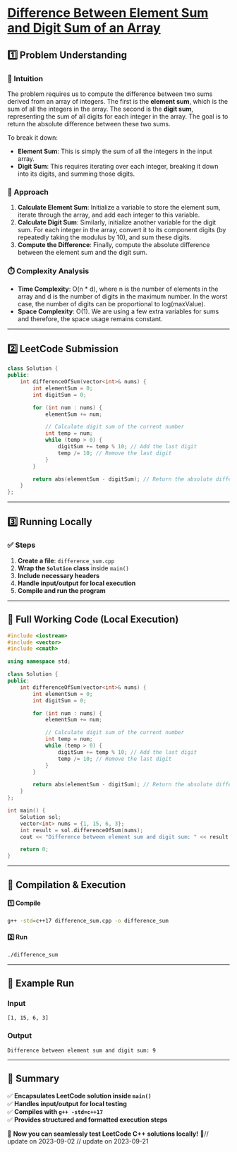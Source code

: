 # **[Difference Between Element Sum and Digit Sum of an Array](https://leetcode.com/problems/difference-between-element-sum-and-digit-sum-of-an-array/description/)**  

## **1️⃣ Problem Understanding**  
### **📌 Intuition**  
The problem requires us to compute the difference between two sums derived from an array of integers. The first is the **element sum**, which is the sum of all the integers in the array. The second is the **digit sum**, representing the sum of all digits for each integer in the array. The goal is to return the absolute difference between these two sums. 

To break it down:
- **Element Sum**: This is simply the sum of all the integers in the input array.
- **Digit Sum**: This requires iterating over each integer, breaking it down into its digits, and summing those digits.

### **🚀 Approach**  
1. **Calculate Element Sum**: Initialize a variable to store the element sum, iterate through the array, and add each integer to this variable.
2. **Calculate Digit Sum**: Similarly, initialize another variable for the digit sum. For each integer in the array, convert it to its component digits (by repeatedly taking the modulus by 10), and sum these digits.
3. **Compute the Difference**: Finally, compute the absolute difference between the element sum and the digit sum.

### **⏱️ Complexity Analysis**  
- **Time Complexity**: O(n * d), where n is the number of elements in the array and d is the number of digits in the maximum number. In the worst case, the number of digits can be proportional to log(maxValue).
- **Space Complexity**: O(1). We are using a few extra variables for sums and therefore, the space usage remains constant.

---  

## **2️⃣ LeetCode Submission**  
```cpp
class Solution {
public:
    int differenceOfSum(vector<int>& nums) {
        int elementSum = 0;
        int digitSum = 0;

        for (int num : nums) {
            elementSum += num;

            // Calculate digit sum of the current number
            int temp = num;
            while (temp > 0) {
                digitSum += temp % 10; // Add the last digit
                temp /= 10; // Remove the last digit
            }
        }

        return abs(elementSum - digitSum); // Return the absolute difference
    }
};  
```  

---  

## **3️⃣ Running Locally**  
### **✅ Steps**  
1. **Create a file**: `difference_sum.cpp`  
2. **Wrap the `Solution` class** inside `main()`  
3. **Include necessary headers**  
4. **Handle input/output for local execution**  
5. **Compile and run the program**  

---  

## **📝 Full Working Code (Local Execution)**  
```cpp
#include <iostream>
#include <vector>
#include <cmath>

using namespace std;

class Solution {
public:
    int differenceOfSum(vector<int>& nums) {
        int elementSum = 0;
        int digitSum = 0;

        for (int num : nums) {
            elementSum += num;

            // Calculate digit sum of the current number
            int temp = num;
            while (temp > 0) {
                digitSum += temp % 10; // Add the last digit
                temp /= 10; // Remove the last digit
            }
        }

        return abs(elementSum - digitSum); // Return the absolute difference
    }
};

int main() {
    Solution sol;
    vector<int> nums = {1, 15, 6, 3};
    int result = sol.differenceOfSum(nums);
    cout << "Difference between element sum and digit sum: " << result << endl;

    return 0;
}
```  

---  

## **🔧 Compilation & Execution**  
#### **1️⃣ Compile**  
```bash
g++ -std=c++17 difference_sum.cpp -o difference_sum
```  

#### **2️⃣ Run**  
```bash
./difference_sum
```  

---  

## **🎯 Example Run**  
### **Input**  
```
[1, 15, 6, 3]
```  
### **Output**  
```
Difference between element sum and digit sum: 9
```  

---  

## **📌 Summary**  
✅ **Encapsulates LeetCode solution inside `main()`**  
✅ **Handles input/output for local testing**  
✅ **Compiles with `g++ -std=c++17`**  
✅ **Provides structured and formatted execution steps**  

🚀 **Now you can seamlessly test LeetCode C++ solutions locally!** 🚀// update on 2023-09-02
// update on 2023-09-21
